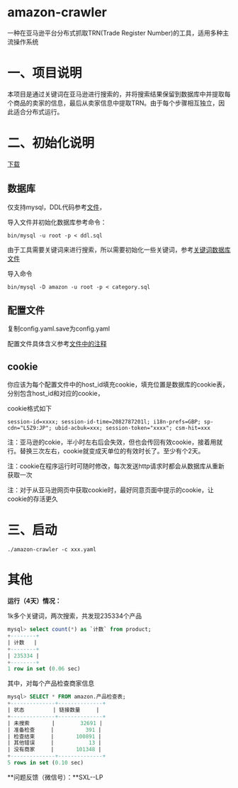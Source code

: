 # amazon-crawler

一种在亚马逊平台分布式抓取TRN(Trade Register Number)的工具，适用多种主流操作系统

# 一、项目说明

本项目是通过关键词在亚马逊进行搜索的，并将搜索结果保留到数据库中并提取每个商品的卖家的信息，最后从卖家信息中提取TRN。由于每个步骤相互独立，因此适合分布式运行。

# 二、初始化说明

[下载](https://github.com/tengfei-xy/amazon-crawler/releases)

## 数据库

仅支持mysql，DDL代码参考[文件](https://github.com/tengfei-xy/amazon-crawler/blob/main/sql/ddl.sql)，

导入文件并初始化数据库参考命令：

```
bin/mysql -u root -p < ddl.sql
```

由于工具需要关键词来进行搜索，所以需要初始化一些关键词，参考[关键词数据库文件]((https://github.com/tengfei-xy/amazon-crawler/blob/main/sql/category.sql))

导入命令

```
bin/mysql -D amazon -u root -p < category.sql
```



## 配置文件

复制config.yaml.save为config.yaml

配置文件具体含义参考[文件中的注释](https://github.com/tengfei-xy/amazon-crawler/blob/main/config.yaml.save)

## cookie

你应该为每个配置文件中的host_id填充cookie，填充位置是数据库的cookie表，分别包含host_id和对应的cookie，

cookie格式如下

```
session-id=xxxx; session-id-time=2082787201l; i18n-prefs=GBP; sp-cdn="L5Z9:JP"; ubid-acbuk=xxx; session-token="xxxx"; csm-hit=xxx
```

注：亚马逊的cokie，半小时左右后会失效，但也会传回有效cookie，接着用就行。替换三次左右，cookie就变成天单位的有效时长了。至少有个2天。

注：cookie在程序运行时可随时修改，每次发送http请求时都会从数据库从重新获取一次

注：对于从亚马逊网页中获取cookie时，最好同意页面中提示的cookie，让cookie的存活更久

# 三、启动

```
./amazon-crawler -c xxx.yaml
```



# 其他

**运行（4天）情况：**

1k多个关键词，两次搜索，共发现235334个产品

```sql
mysql> select count(*) as `计数` from product;
+--------+
| 计数   |
+--------+
| 235334 |
+--------+
1 row in set (0.06 sec)
```

其中，对每个产品检查商家信息

```sql
mysql> SELECT * FROM amazon.产品检查表;
+--------------+--------------+
| 状态         | 链接数量     |
+--------------+--------------+
| 未搜索       |        32691 |
| 准备检查     |          391 |
| 检查结束     |       100891 |
| 其他错误     |           13 |
| 没有商家     |       101348 |
+--------------+--------------+
5 rows in set (0.10 sec)
```

**问题反馈（微信号）：**SXL--LP




